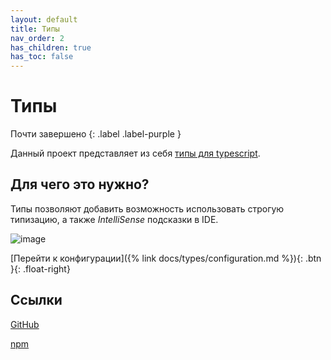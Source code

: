 ```yaml
---
layout: default
title: Типы
nav_order: 2
has_children: true
has_toc: false
---
```


# Типы

Почти завершено
{: .label .label-purple }

Данный проект представляет из себя [типы для typescript](https://www.typescriptlang.org/docs/handbook/2/everyday-types.html).

## Для чего это нужно?

Типы позволяют добавить возможность использовать строгую типизацию, а также _IntelliSense_ подсказки в IDE.

![image](https://github.com/HCM-guru/webtutor-types/assets/693254/aefa6c12-4479-4cab-a7e8-c29d880358b7)

[Перейти к конфигурации]({% link docs/types/configuration.md %}){: .btn }{: .float-right}

## Ссылки

[GitHub](https://github.com/HCM-guru/webtutor-types)

[npm](https://www.npmjs.com/package/@umbrik/webtutor-types)
